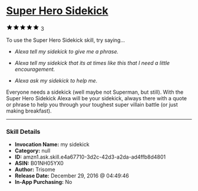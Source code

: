 # [Super Hero Sidekick](http://alexa.amazon.com/#skills/amzn1.ask.skill.e4a67710-3d2c-42d3-a2da-ad4ffb8d4801)
![5 stars](../../images/ic_star_black_18dp_1x.png)![5 stars](../../images/ic_star_black_18dp_1x.png)![5 stars](../../images/ic_star_black_18dp_1x.png)![5 stars](../../images/ic_star_black_18dp_1x.png)![5 stars](../../images/ic_star_black_18dp_1x.png) 3

To use the Super Hero Sidekick skill, try saying...

* *Alexa tell my sidekick to give me a phrase.*

* *Alexa tell my sidekick that its at times like this that I need a little encouragement.*

* *Alexa ask my sidekick to help me.*

Everyone needs a sidekick (well maybe not Superman, but still).  With the Super Hero Sidekick Alexa will be your sidekick, always there with a quote or phrase to help you through your toughest super villain battle (or just making breakfast).

***

### Skill Details

* **Invocation Name:** my sidekick
* **Category:** null
* **ID:** amzn1.ask.skill.e4a67710-3d2c-42d3-a2da-ad4ffb8d4801
* **ASIN:** B01NH05YX0
* **Author:** Trisome
* **Release Date:** December 29, 2016 @ 04:49:46
* **In-App Purchasing:** No
